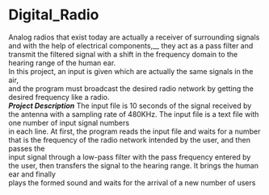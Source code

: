 # Digital_Radio

Analog radios that exist today are actually a receiver of surrounding signals and with the help of electrical components,__
they act as a pass filter and transmit the filtered signal with a shift in the frequency domain to the hearing range of the human ear.<br />
In this project, an input is given which are actually the same signals in the air,<br />
and the program must broadcast the desired radio network by getting the desired frequency like a radio.<br />
***Project Description***
The input file is 10 seconds of the signal received by the antenna with a sampling rate of 480KHz. The input file is a text file with one number of input signal numbers<br />
in each line. At first, the program reads the input file and waits for a number that is the frequency of the radio network intended by the user, and then passes the<br />
input signal through a low-pass filter with the pass frequency entered by the user, then transfers the signal to the hearing range. It brings the human ear and finally<br />
plays the formed sound and waits for the arrival of a new number of users<br />

